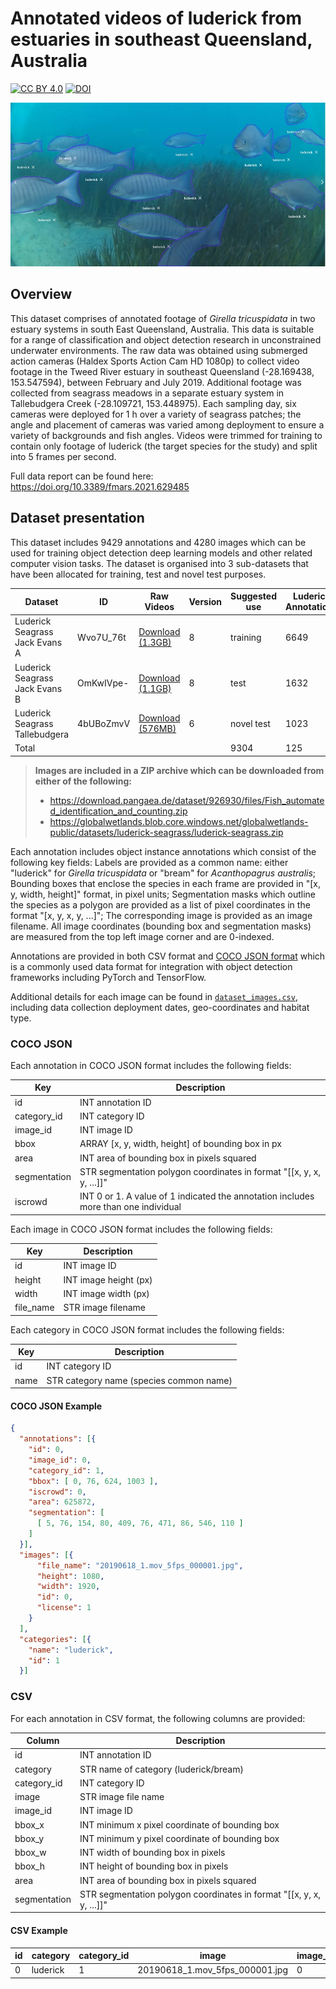 # Annotated videos of luderick from estuaries in southeast Queensland, Australia

[![CC BY 4.0][cc-by-shield]][cc-by]
[![DOI][doi-shield]][doi-url]

[cc-by]: http://creativecommons.org/licenses/by/4.0/
[cc-by-shield]: https://img.shields.io/badge/License-CC%20BY%204.0-lightgrey.svg
[doi-shield]: https://img.shields.io/badge/DOI-10.1594%2FPANGAEA.926930-blue
[doi-url]: https://doi.org/10.1594/PANGAEA.926930

![example dataset image](luderick-example.jpg)

## Overview

This dataset comprises of annotated footage of _Girella tricuspidata_ in two estuary systems in south East Queensland, Australia. This data is suitable for a range of classification and object detection research in unconstrained underwater environments. The raw data was obtained using submerged action cameras (Haldex Sports Action Cam HD 1080p) to collect video footage in the Tweed River estuary in southeast Queensland (-28.169438, 153.547594), between February and July 2019. Additional footage was collected from seagrass meadows in a separate estuary system in Tallebudgera Creek (-28.109721, 153.448975). Each sampling day, six cameras were deployed for 1 h over a variety of seagrass patches; the angle and placement of cameras was varied among deployment to ensure a variety of backgrounds and fish angles. Videos were trimmed for training to contain only footage of luderick (the target species for the study) and split into 5 frames per second.

Full data report can be found here: https://doi.org/10.3389/fmars.2021.629485

## Dataset presentation

This dataset includes 9429 annotations and 4280 images which can be used for training object detection deep learning models and other related computer vision tasks. The dataset is organised into 3 sub-datasets that have been allocated for training, test and novel test purposes.

| Dataset                        | ID        | Raw Videos                              | Version | Suggested use | Luderick Annotations | Bream Annotations | Total |
| ------------------------------ | --------- | --------------------------------------- | ------- | ------------- | -------------------- | ----------------- | ----- |
| Luderick Seagrass Jack Evans A | Wvo7U_76t | [Download (1.3GB)][jack evans a videos] | 8       | training      | 6649                 | 53                | 6702  |
| Luderick Seagrass Jack Evans B | OmKwIVpe- | [Download (1.1GB)][jack evans b videos] | 8       | test          | 1632                 | 29                | 1661  |
| Luderick Seagrass Tallebudgera | 4bUBoZmvV | [Download (576MB)][tallebudgera videos] | 6       | novel test    | 1023                 | 43                | 1066  |
| Total                          |           |                                         |         | 9304          | 125                  | 9429              |

<!-- Video .zip Links -->

[jack evans a videos]: https://globalwetlands.blob.core.windows.net/globalwetlands-public/datasets/luderick-seagrass/videos/Wvo7U_76t.zip
[jack evans b videos]: https://globalwetlands.blob.core.windows.net/globalwetlands-public/datasets/luderick-seagrass/videos/OmKwIVpe-.zip
[tallebudgera videos]: https://globalwetlands.blob.core.windows.net/globalwetlands-public/datasets/luderick-seagrass/videos/4bUBoZmvV.zip

> **Images are included in a ZIP archive which can be downloaded from either of the following:**  
> * https://download.pangaea.de/dataset/926930/files/Fish_automated_identification_and_counting.zip
> * https://globalwetlands.blob.core.windows.net/globalwetlands-public/datasets/luderick-seagrass/luderick-seagrass.zip

Each annotation includes object instance annotations which consist of the following key fields: Labels are provided as a common name: either "luderick" for _Girella tricuspidata_ or "bream" for _Acanthopagrus australis_; Bounding boxes that enclose the species in each frame are provided in "[x, y, width, height]" format, in pixel units; Segmentation masks which outline the species as a polygon are provided as a list of pixel coordinates in the format "[x, y, x, y, ...]"; The corresponding image is provided as an image filename. All image coordinates (bounding box and segmentation masks) are measured from the top left image corner and are 0-indexed.

Annotations are provided in both CSV format and [COCO JSON format](https://cocodataset.org/#format-data) which is a commonly used data format for integration with object detection frameworks including PyTorch and TensorFlow.

Additional details for each image can be found in [`dataset_images.csv`](dataset_images.csv), including data collection deployment dates, geo-coordinates and habitat type.

### COCO JSON

Each annotation in COCO JSON format includes the following fields:

| Key          | Description                                                                         |
| ------------ | ----------------------------------------------------------------------------------- |
| id           | INT annotation ID                                                                   |
| category_id  | INT category ID                                                                     |
| image_id     | INT image ID                                                                        |
| bbox         | ARRAY [x, y, width, height] of bounding box in px                                   |
| area         | INT area of bounding box in pixels squared                                          |
| segmentation | STR segmentation polygon coordinates in format "[[x, y, x, y, ...]]"                |
| iscrowd      | INT 0 or 1. A value of 1 indicated the annotation includes more than one individual |

Each image in COCO JSON format includes the following fields:

| Key       | Description           |
| --------- | --------------------- |
| id        | INT image ID          |
| height    | INT image height (px) |
| width     | INT image width (px)  |
| file_name | STR image filename    |

Each category in COCO JSON format includes the following fields:

| Key  | Description                             |
| ---- | --------------------------------------- |
| id   | INT category ID                         |
| name | STR category name (species common name) |

#### COCO JSON Example

```json
{
  "annotations": [{
    "id": 0,
    "image_id": 0,
    "category_id": 1,
    "bbox": [ 0, 76, 624, 1003 ],
    "iscrowd": 0,
    "area": 625872,
    "segmentation": [
      [ 5, 76, 154, 80, 409, 76, 471, 86, 546, 110 ]
    ]
  }],
  "images": [{
      "file_name": "20190618_1.mov_5fps_000001.jpg",
      "height": 1080,
      "width": 1920,
      "id": 0,
      "license": 1
    }
  ],
  "categories": [{
    "name": "luderick",
    "id": 1
  }]
```

### CSV

For each annotation in CSV format, the following columns are provided:

| Column       | Description                                                          |
| ------------ | -------------------------------------------------------------------- |
| id           | INT annotation ID                                                    |
| category     | STR name of category (luderick/bream)                                |
| category_id  | INT category ID                                                      |
| image        | STR image file name                                                  |
| image_id     | INT image ID                                                         |
| bbox_x       | INT minimum x pixel coordinate of bounding box                       |
| bbox_y       | INT minimum y pixel coordinate of bounding box                       |
| bbox_w       | INT width of bounding box in pixels                                  |
| bbox_h       | INT height of bounding box in pixels                                 |
| area         | INT area of bounding box in pixels squared                           |
| segmentation | STR segmentation polygon coordinates in format "[[x, y, x, y, ...]]" |

#### CSV Example

| id  | category | category_id | image                          | image_id | bbox_x | bbox_y | bbox_w | bbox_h | area   | segmentation     |
| --- | -------- | ----------- | ------------------------------ | -------- | ------ | ------ | ------ | ------ | ------ | ---------------- |
| 0   | luderick | 1           | 20190618_1.mov_5fps_000001.jpg | 0        | 0      | 76     | 624    | 1003   | 625872 | "[[5, 76, ...]]" |
